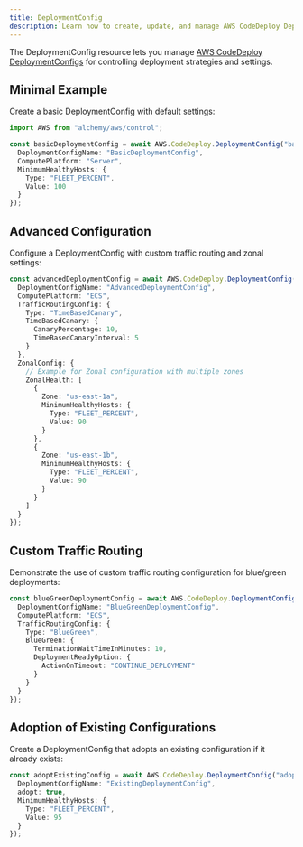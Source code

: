 ```yaml
---
title: DeploymentConfig
description: Learn how to create, update, and manage AWS CodeDeploy DeploymentConfigs using Alchemy Cloud Control.
---
```



The DeploymentConfig resource lets you manage [AWS CodeDeploy DeploymentConfigs](https://docs.aws.amazon.com/codedeploy/latest/userguide/) for controlling deployment strategies and settings.

## Minimal Example

Create a basic DeploymentConfig with default settings:

```ts
import AWS from "alchemy/aws/control";

const basicDeploymentConfig = await AWS.CodeDeploy.DeploymentConfig("basicDeploymentConfig", {
  DeploymentConfigName: "BasicDeploymentConfig",
  ComputePlatform: "Server",
  MinimumHealthyHosts: {
    Type: "FLEET_PERCENT",
    Value: 100
  }
});
```

## Advanced Configuration

Configure a DeploymentConfig with custom traffic routing and zonal settings:

```ts
const advancedDeploymentConfig = await AWS.CodeDeploy.DeploymentConfig("advancedDeploymentConfig", {
  DeploymentConfigName: "AdvancedDeploymentConfig",
  ComputePlatform: "ECS",
  TrafficRoutingConfig: {
    Type: "TimeBasedCanary",
    TimeBasedCanary: {
      CanaryPercentage: 10,
      TimeBasedCanaryInterval: 5
    }
  },
  ZonalConfig: {
    // Example for Zonal configuration with multiple zones
    ZonalHealth: [
      {
        Zone: "us-east-1a",
        MinimumHealthyHosts: {
          Type: "FLEET_PERCENT",
          Value: 90
        }
      },
      {
        Zone: "us-east-1b",
        MinimumHealthyHosts: {
          Type: "FLEET_PERCENT",
          Value: 90
        }
      }
    ]
  }
});
```

## Custom Traffic Routing

Demonstrate the use of custom traffic routing configuration for blue/green deployments:

```ts
const blueGreenDeploymentConfig = await AWS.CodeDeploy.DeploymentConfig("blueGreenDeploymentConfig", {
  DeploymentConfigName: "BlueGreenDeploymentConfig",
  ComputePlatform: "ECS",
  TrafficRoutingConfig: {
    Type: "BlueGreen",
    BlueGreen: {
      TerminationWaitTimeInMinutes: 10,
      DeploymentReadyOption: {
        ActionOnTimeout: "CONTINUE_DEPLOYMENT"
      }
    }
  }
});
```

## Adoption of Existing Configurations

Create a DeploymentConfig that adopts an existing configuration if it already exists:

```ts
const adoptExistingConfig = await AWS.CodeDeploy.DeploymentConfig("adoptExistingConfig", {
  DeploymentConfigName: "ExistingDeploymentConfig",
  adopt: true,
  MinimumHealthyHosts: {
    Type: "FLEET_PERCENT",
    Value: 95
  }
});
```

